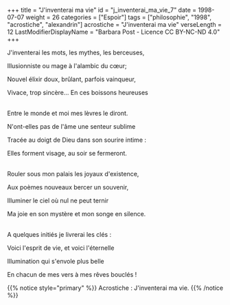 +++
title = "J'inventerai ma vie"
id = "j_inventerai_ma_vie_7"
date = 1998-07-07
weight = 26
categories = ["Espoir"]
tags = ["philosophie", "1998", "acrostiche", "alexandrin"]
acrostiche = "J'inventerai ma vie"
verseLength = 12
LastModifierDisplayName = "Barbara Post - Licence CC BY-NC-ND 4.0"
+++

J'inventerai les mots, les mythes, les berceuses,

Illusionniste ou mage à l'alambic du cœur;

Nouvel élixir doux, brûlant, parfois vainqueur,

Vivace, trop sincère... En ces boissons heureuses

 \
Entre le monde et moi mes lèvres le diront.

N'ont-elles pas de l'âme une senteur sublime

Tracée au doigt de Dieu dans son sourire intime :

Elles forment visage, au soir se fermeront.

 \
Rouler sous mon palais les joyaux d'existence,

Aux poèmes nouveaux bercer un souvenir,

Illuminer le ciel où nul ne peut ternir

Ma joie en son mystère et mon songe en silence.

 \
A quelques initiés je livrerai les clés :

Voici l'esprit de vie, et voici l'éternelle

Illumination qui s'envole plus belle

En chacun de mes vers à mes rêves bouclés !

{{% notice style="primary" %}}
Acrostiche : J'inventerai ma vie.
{{% /notice %}}
